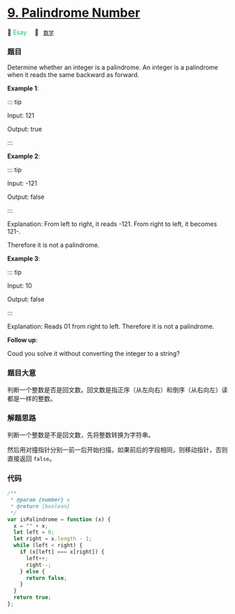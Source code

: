 # [9. Palindrome Number](https://leetcode.com/problems/palindrome-number/)

:green_apple: <font color=#15bd66>Esay</font>&emsp; 🔖&ensp; [`数学`](../solution/mathematics.md)

### 题目

Determine whether an integer is a palindrome. An integer is a palindrome when it reads the same backward as forward.

**Example 1**:

::: tip

Input: 121

Output: true

:::

**Example 2**:

::: tip

Input: -121

Output: false

:::

Explanation: From left to right, it reads -121. From right to left, it becomes 121-.

Therefore it is not a palindrome.

**Example 3**:

::: tip

Input: 10

Output: false

:::

Explanation: Reads 01 from right to left. Therefore it is not a palindrome.

**Follow up**:

Coud you solve it without converting the integer to a string?

### 题目大意

判断一个整数是否是回文数。回文数是指正序（从左向右）和倒序（从右向左）读都是一样的整数。

### 解题思路

判断一个整数是不是回文数，先将整数转换为字符串。

然后用对撞指针分别一前一后开始扫描，如果前后的字段相同，则移动指针，否则直接返回 `false`。

### 代码

```javascript
/**
 * @param {number} x
 * @return {boolean}
 */
var isPalindrome = function (x) {
  x = "" + x;
  let left = 0;
  let right = x.length - 1;
  while (left < right) {
    if (x[left] === x[right]) {
      left++;
      right--;
    } else {
      return false;
    }
  }
  return true;
};
```
